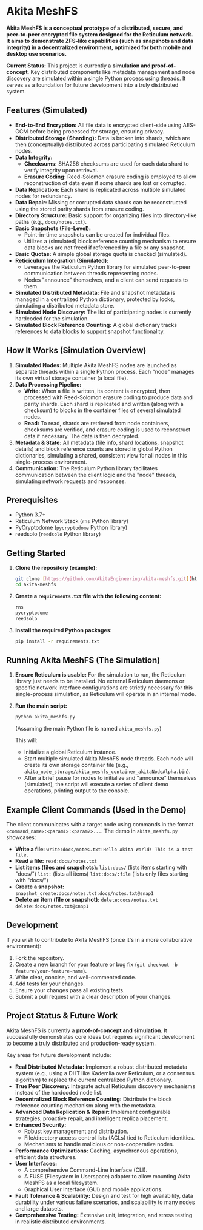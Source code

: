 # Akita MeshFS

**Akita MeshFS is a conceptual prototype of a distributed, secure, and peer-to-peer encrypted file system designed for the Reticulum network. It aims to demonstrate ZFS-like capabilities (such as snapshots and data integrity) in a decentralized environment, optimized for both mobile and desktop use scenarios.**

**Current Status:** This project is currently a **simulation and proof-of-concept**. Key distributed components like metadata management and node discovery are simulated within a single Python process using threads. It serves as a foundation for future development into a truly distributed system.

## Features (Simulated)

* **End-to-End Encryption:** All file data is encrypted client-side using AES-GCM before being processed for storage, ensuring privacy.
* **Distributed Storage (Sharding):** Data is broken into shards, which are then (conceptually) distributed across participating simulated Reticulum nodes.
* **Data Integrity:**
    * **Checksums:** SHA256 checksums are used for each data shard to verify integrity upon retrieval.
    * **Erasure Coding:** Reed-Solomon erasure coding is employed to allow reconstruction of data even if some shards are lost or corrupted.
* **Data Replication:** Each shard is replicated across multiple simulated nodes for redundancy.
* **Data Repair:** Missing or corrupted data shards can be reconstructed using the stored parity shards from erasure coding.
* **Directory Structure:** Basic support for organizing files into directory-like paths (e.g., `docs/notes.txt`).
* **Basic Snapshots (File-Level):**
    * Point-in-time snapshots can be created for individual files.
    * Utilizes a (simulated) block reference counting mechanism to ensure data blocks are not freed if referenced by a file or any snapshot.
* **Basic Quotas:** A simple global storage quota is checked (simulated).
* **Reticiculum Integration (Simulated):**
    * Leverages the Reticulum Python library for simulated peer-to-peer communication between threads representing nodes.
    * Nodes "announce" themselves, and a client can send requests to them.
* **Simulated Distributed Metadata:** File and snapshot metadata is managed in a centralized Python dictionary, protected by locks, simulating a distributed metadata store.
* **Simulated Node Discovery:** The list of participating nodes is currently hardcoded for the simulation.
* **Simulated Block Reference Counting:** A global dictionary tracks references to data blocks to support snapshot functionality.

## How It Works (Simulation Overview)

1.  **Simulated Nodes:** Multiple Akita MeshFS nodes are launched as separate threads within a single Python process. Each "node" manages its own virtual storage container (a local file).
2.  **Data Processing Pipeline:**
    * **Write:** When a file is written, its content is encrypted, then processed with Reed-Solomon erasure coding to produce data and parity shards. Each shard is replicated and written (along with a checksum) to blocks in the container files of several simulated nodes.
    * **Read:** To read, shards are retrieved from node containers, checksums are verified, and erasure coding is used to reconstruct data if necessary. The data is then decrypted.
3.  **Metadata & State:** All metadata (file info, shard locations, snapshot details) and block reference counts are stored in global Python dictionaries, simulating a shared, consistent view for all nodes in this single-process environment.
4.  **Communication:** The Reticulum Python library facilitates communication between the client logic and the "node" threads, simulating network requests and responses.

## Prerequisites

* Python 3.7+
* Reticulum Network Stack (`rns` Python library)
* PyCryptodome (`pycryptodome` Python library)
* reedsolo (`reedsolo` Python library)

## Getting Started

1.  **Clone the repository (example):**
    ```bash
    git clone [https://github.com/AkitaEngineering/akita-meshfs.git](https://github.com/AkitaEngineering/akita-meshfs.git)
    cd akita-meshfs
    ```

2.  **Create a `requirements.txt` file with the following content:**
    ```txt
    rns
    pycryptodome
    reedsolo
    ```

3.  **Install the required Python packages:**
    ```bash
    pip install -r requirements.txt
    ```

## Running Akita MeshFS (The Simulation)

1.  **Ensure Reticulum is usable:** For the simulation to run, the Reticulum library just needs to be installed. No external Reticulum daemons or specific network interface configurations are strictly necessary for this single-process simulation, as Reticulum will operate in an internal mode.

2.  **Run the main script:**
    ```bash
    python akita_meshfs.py
    ```
    (Assuming the main Python file is named `akita_meshfs.py`)

    This will:
    * Initialize a global Reticulum instance.
    * Start multiple simulated Akita MeshFS node threads. Each node will create its own storage container file (e.g., `akita_node_storage/akita_meshfs_container_akitaNodeAlpha.bin`).
    * After a brief pause for nodes to initialize and "announce" themselves (simulated), the script will execute a series of client demo operations, printing output to the console.

## Example Client Commands (Used in the Demo)

The client communicates with a target node using commands in the format `<command_name>:<param1>:<param2>...`.
The demo in `akita_meshfs.py` showcases:

* **Write a file:**
    `write:docs/notes.txt:Hello Akita World! This is a test file.`
* **Read a file:**
    `read:docs/notes.txt`
* **List items (files and snapshots):**
    `list:docs/` (lists items starting with "docs/")
    `list:` (lists all items)
    `list:docs/:file` (lists only files starting with "docs/")
* **Create a snapshot:**
    `snapshot_create:docs/notes.txt:docs/notes.txt@snap1`
* **Delete an item (file or snapshot):**
    `delete:docs/notes.txt`
    `delete:docs/notes.txt@snap1`

## Development

If you wish to contribute to Akita MeshFS (once it's in a more collaborative environment):

1.  Fork the repository.
2.  Create a new branch for your feature or bug fix (`git checkout -b feature/your-feature-name`).
3.  Write clear, concise, and well-commented code.
4.  Add tests for your changes.
5.  Ensure your changes pass all existing tests.
6.  Submit a pull request with a clear description of your changes.

## Project Status & Future Work

Akita MeshFS is currently a **proof-of-concept and simulation**. It successfully demonstrates core ideas but requires significant development to become a truly distributed and production-ready system.

Key areas for future development include:

* **Real Distributed Metadata:** Implement a robust distributed metadata system (e.g., using a DHT like Kademlia over Reticulum, or a consensus algorithm) to replace the current centralized Python dictionary.
* **True Peer Discovery:** Integrate actual Reticulum discovery mechanisms instead of the hardcoded node list.
* **Decentralized Block Reference Counting:** Distribute the block reference counting mechanism along with the metadata.
* **Advanced Data Replication & Repair:** Implement configurable strategies, proactive repair, and intelligent replica placement.
* **Enhanced Security:**
    * Robust key management and distribution.
    * File/directory access control lists (ACLs) tied to Reticulum identities.
    * Mechanisms to handle malicious or non-cooperative nodes.
* **Performance Optimizations:** Caching, asynchronous operations, efficient data structures.
* **User Interfaces:**
    * A comprehensive Command-Line Interface (CLI).
    * A FUSE (Filesystem in Userspace) adapter to allow mounting Akita MeshFS as a local filesystem.
    * Graphical User Interface (GUI) and mobile applications.
* **Fault Tolerance & Scalability:** Design and test for high availability, data durability under various failure scenarios, and scalability to many nodes and large datasets.
* **Comprehensive Testing:** Extensive unit, integration, and stress testing in realistic distributed environments.
